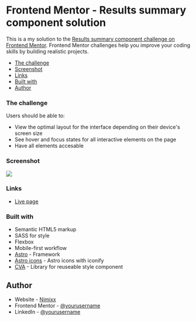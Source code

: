 # Frontend Mentor - Results summary component solution

This is a my solution to the [Results summary component challenge on Frontend Mentor](https://www.frontendmentor.io/challenges/results-summary-component-CE_K6s0maV). Frontend Mentor challenges help you improve your coding skills by building realistic projects. 

- [The challenge](#the-challenge)
- [Screenshot](#screenshot)
- [Links](#links)
- [Built with](#built-with)
- [Author](#author)

### The challenge

Users should be able to:

- View the optimal layout for the interface depending on their device's screen size
- See hover and focus states for all interactive elements on the page
- Have all elements accesable

### Screenshot

![](./screenshot.jpg)

### Links

- [Live page](https://nimixx.github.io/Summary-card-component/)

### Built with

- Semantic HTML5 markup
- SASS for style
- Flexbox
- Mobile-first workflow
- [Astro](https://astro.build/) - Framework
- [Astro icons](https://github.com/natemoo-re/astro-icon#readme) - Astro icons with iconify
- [CVA](https://cva.style/docs) - Library for reuseable style component

## Author

- Website - [Nimixx](https://www.your-site.com)
- Frontend Mentor - [@yourusername](https://www.frontendmentor.io/profile/yourusername)
- LinkedIn - [@yourusername](https://www.twitter.com/yourusername)
